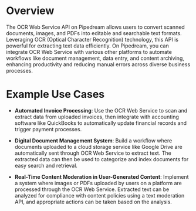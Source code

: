 # Overview

The OCR Web Service API on Pipedream allows users to convert scanned documents, images, and PDFs into editable and searchable text formats. Leveraging OCR (Optical Character Recognition) technology, this API is powerful for extracting text data efficiently. On Pipedream, you can integrate OCR Web Service with various other platforms to automate workflows like document management, data entry, and content archiving, enhancing productivity and reducing manual errors across diverse business processes.

# Example Use Cases

- **Automated Invoice Processing**: Use the OCR Web Service to scan and extract data from uploaded invoices, then integrate with accounting software like QuickBooks to automatically update financial records and trigger payment processes.

- **Digital Document Management System**: Build a workflow where documents uploaded to a cloud storage service like Google Drive are automatically sent through OCR Web Service to extract text. The extracted data can then be used to categorize and index documents for easy search and retrieval.

- **Real-Time Content Moderation in User-Generated Content**: Implement a system where images or PDFs uploaded by users on a platform are processed through the OCR Web Service. Extracted text can be analyzed for compliance with content policies using a text moderation API, and appropriate actions can be taken based on the analysis.
